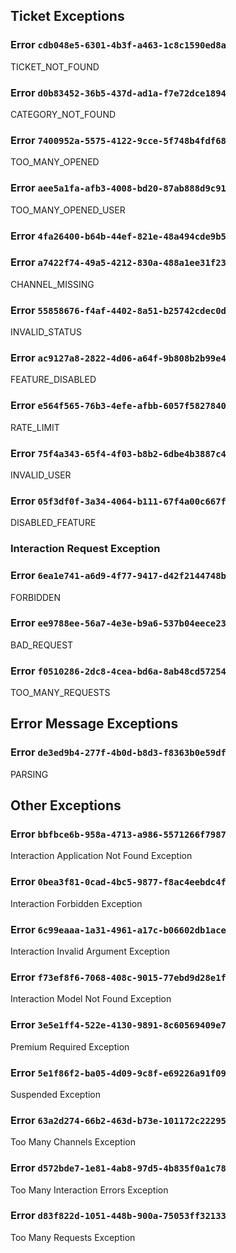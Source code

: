 

## Ticket Exceptions

### Error `cdb048e5-6301-4b3f-a463-1c8c1590ed8a`
TICKET_NOT_FOUND

### Error `d0b83452-36b5-437d-ad1a-f7e72dce1894`
CATEGORY_NOT_FOUND

### Error `7400952a-5575-4122-9cce-5f748b4fdf68`
TOO_MANY_OPENED

### Error `aee5a1fa-afb3-4008-bd20-87ab888d9c91`
TOO_MANY_OPENED_USER

### Error `4fa26400-b64b-44ef-821e-48a494cde9b5`

### Error `a7422f74-49a5-4212-830a-488a1ee31f23`
CHANNEL_MISSING

### Error `55858676-f4af-4402-8a51-b25742cdec0d`
INVALID_STATUS

### Error `ac9127a8-2822-4d06-a64f-9b808b2b99e4`
FEATURE_DISABLED

### Error `e564f565-76b3-4efe-afbb-6057f5827840`
RATE_LIMIT

### Error `75f4a343-65f4-4f03-b8b2-6dbe4b3887c4`
INVALID_USER

### Error `05f3df0f-3a34-4064-b111-67f4a00c667f`
DISABLED_FEATURE

### Interaction Request Exception

### Error `6ea1e741-a6d9-4f77-9417-d42f2144748b`
FORBIDDEN

### Error `ee9788ee-56a7-4e3e-b9a6-537b04eece23`
BAD_REQUEST

### Error `f0510286-2dc8-4cea-bd6a-8ab48cd57254`
TOO_MANY_REQUESTS

## Error Message Exceptions

### Error `de3ed9b4-277f-4b0d-b8d3-f8363b0e59df`
PARSING

## Other Exceptions

### Error `bbfbce6b-958a-4713-a986-5571266f7987`
Interaction Application Not Found Exception

### Error `0bea3f81-0cad-4bc5-9877-f8ac4eebdc4f`
Interaction Forbidden Exception

### Error `6c99eaaa-1a31-4961-a17c-b06602db1ace`
Interaction Invalid Argument Exception

### Error `f73ef8f6-7068-408c-9015-77ebd9d28e1f`
Interaction Model Not Found Exception

### Error `3e5e1ff4-522e-4130-9891-8c60569409e7`
Premium Required Exception

### Error `5e1f86f2-ba05-4d09-9c8f-e69226a91f09`
Suspended Exception

### Error `63a2d274-66b2-463d-b73e-101172c22295`
Too Many Channels Exception

### Error `d572bde7-1e81-4ab8-97d5-4b835f0a1c78`
Too Many Interaction Errors Exception

### Error `d83f822d-1051-448b-900a-75053ff32133`
Too Many Requests Exception
